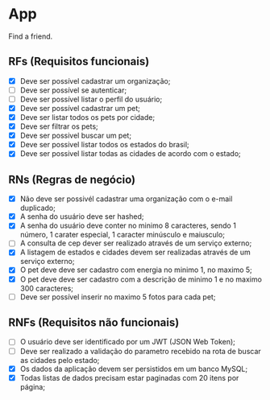 # App

Find a friend.

## RFs (Requisitos funcionais)

- [x] Deve ser possível cadastrar um organização;
- [ ] Deve ser possível se autenticar;
- [ ] Deve ser possível listar o perfil do usuário;
- [x] Deve ser possível cadastrar um pet;
- [x] Deve ser listar todos os pets por cidade;
- [x] Deve ser filtrar os pets;
- [x] Deve ser possivel buscar um pet;
- [x] Deve ser possivel listar todos os estados do brasil;
- [x] Deve ser possivel listar todas as cidades de acordo com o estado;

## RNs (Regras de negócio)

- [x] Não deve ser possivél cadastrar uma organização com o e-mail duplicado;
- [x] A senha do usuário deve ser hashed;
- [x] A senha do usuário deve conter no minimo 8 caracteres, sendo 1 número, 1 carater especial, 1 caracter minúsculo e maiusculo;
- [ ] A consulta de cep dever ser realizado através de um serviço externo;
- [x] A listagem de estados e cidades devem ser realizadas através de um serviço externo;
- [x] O pet deve deve ser cadastro com energia no minimo 1, no maximo 5;
- [x] O pet deve deve ser cadastro com a descrição de  minimo 1 e no maximo 300 caracteres;
- [ ] Deve ser possível inserir no maximo 5 fotos para cada pet;

## RNFs (Requisitos não funcionais)

- [ ] O usuário deve ser identificado por um JWT (JSON Web Token);
- [ ] Deve ser realizado a validação do parametro recebido na rota de buscar as cidades pelo estado;
- [x] Os dados da aplicação devem ser persistidos em um banco MySQL;
- [x] Todas listas de dados precisam estar paginadas com 20 itens por página;